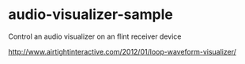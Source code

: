 audio-visualizer-sample
=======================

Control an audio visualizer on an flint receiver device

http://www.airtightinteractive.com/2012/01/loop-waveform-visualizer/
